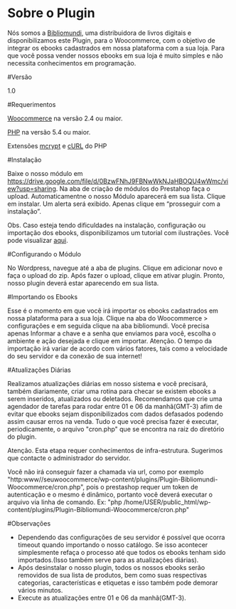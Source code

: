 # Sobre o Plugin

Nós somos a <a href="http://www.bibliomundi.com.br" target="blank">Bibliomundi</a>, uma distribuidora de livros digitais e disponibilizamos este Plugin, para o Woocommerce, com o objetivo de integrar os ebooks cadastrados em nossa plataforma com a sua loja. Para que você possa vender nossos ebooks em sua loja é muito simples e não necessita conhecimentos em programação.

#Versão

1.0

#Requerimentos

<a href="https://www.prestashop.com" target="blank">Woocommerce</a> na versão 2.4 ou maior.

<a href="http://php.net" target="blank">PHP</a> na versão 5.4 ou maior.

Extensões <a href="http://php.net/manual/pt_BR/book.mcrypt.php" target="blank">mcrypt</a> e <a href="http://php.net/manual/pt_BR/book.curl.php" target="blank">cURL</a> do PHP

#Instalação

Baixe o nosso módulo em <a href="https://drive.google.com/file/d/0BzwFNhJ9FBNwWkNJaHBOQU4wWmc/view?usp=sharing">https://drive.google.com/file/d/0BzwFNhJ9FBNwWkNJaHBOQU4wWmc/view?usp=sharing</a>. Na aba de criação de módulos do Prestahop faça o upload. Automaticamentne o nosso Módulo aparecerá em sua lista. Clique em instalar. Um alerta será exibido. Apenas clique em “prosseguir com a instalação”.

Obs. Caso esteja tendo dificuldades na instalação, configuração ou importação dos ebooks, disponibilizamos um tutorial com ilustrações. 
Você pode visualizar <a href="https://docs.google.com/document/d/1VGHVvO8zuflDOm8u_FfnGw6lRpbnnpzo9fIgfRLgQM8/edit?usp=sharing">aqui</a>.

#Configurando o Módulo

No Wordpress, navegue até a aba de plugins. Clique em adicionar novo e faça o upload do zip.
Após fazer o upload, clique em ativar plugin. Pronto, nosso plugin deverá estar aparecendo em sua lista.

#Importando os Ebooks

Esse é o momento em que você irá importar os ebooks cadastrados em nossa plataforma para a sua loja. 
Clique na aba do Woocommerce > configurações e em seguida clique na aba bibliomundi.
Você precisa apenas Informar a chave e a senha que enviamos para você, escolha o ambiente e ação desejada e clique em importar. 
Atenção. O tempo da importação irá variar de acordo com vários fatores, tais como a  velocidade do seu servidor e da conexão de sua internet!

#Atualizações Diárias

Realizamos atualizações diárias em nosso sistema e você precisará, também diariamente, criar uma rotina para checar se existem ebooks a serem inseridos, atualizados ou deletados.
Recomendamos que crie uma agendador de tarefas para rodar entre 01 e 06 da manhã(GMT-3) afim de evitar que ebooks sejam disponibilizados com dados defasados podendo assim causar erros na venda.
Tudo o que você precisa fazer é executar, periodicamente, o arquivo "cron.php" que se encontra na raiz do diretório do plugin.

Atenção. Esta etapa requer conhecimentos de infra-estrutura. Sugerimos que contacte o administrador do servidor. 

Você não irá conseguir fazer a chamada via url, como por exemplo "http:www//seuwoocommerce/wp-content/plugins/Plugin-Bibliomundi-Woocommerce/cron.php",
pois o prestashop requer um token de autenticação e o mesmo é dinâmico, portanto você deverá executar o arquivo via linha de comando. Ex: "php /home/USER/public_html/wp-content/plugins/Plugin-Bibliomundi-Woocommerce/cron.php"

#Observações

- Dependendo das configurações de seu servidor é possível que ocorra timeout quando importando o nosso catálogo. Se isso acontecer simplesmente refaça o processo até que todos os ebooks tenham sido importados.(Isso também serve para as atualizações diárias).
- Após desinstalar o nosso plugin, todos os nossos ebooks serão removidos de sua lista de produtos, bem como suas respectivas categorias, características e etiquetas e isso também pode demorar vários minutos.
- Execute as atualizações entre 01 e 06 da manhã(GMT-3).
